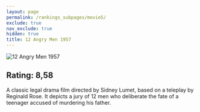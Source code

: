 ```yaml
---
layout: page
permalink: /rankings_subpages/movie5/
exclude: true
nav_exclude: true
hidden: true
title: 12 Angry Men 1957
---
```


![12 Angry Men 1957](https://fwcdn.pl/fpo/07/01/30701/8094290_1.7.webp)
    
## Rating: 8,58


A classic legal drama film directed by Sidney Lumet, based on a teleplay by Reginald Rose. It depicts a jury of 12 men who deliberate the fate of a teenager accused of murdering his father.